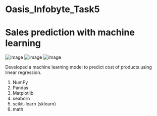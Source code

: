 # Oasis_Infobyte_Task5
#  Sales prediction with machine learning

![image](https://github.com/SiddhantLotlikar/Oasis_Infobyte_Task5/assets/129778306/d2137621-1a3f-4dbe-96b4-15eef24d7306)
 ![image](https://github.com/SiddhantLotlikar/Oasis_Infobyte_Task5/assets/129778306/3a2a56d0-6dcc-4d9e-8fc6-46f1b742aade) ![image](https://github.com/SiddhantLotlikar/Oasis_Infobyte_Task5/assets/129778306/ca1a9689-ed95-483c-8525-1c685947299e)




Developed a machine learning model to predict cost of products using linear regression.

1) NumPy
2) Pandas
3) Matplotlib
4) seaborn
5) scikit-learn (sklearn)
6) math
